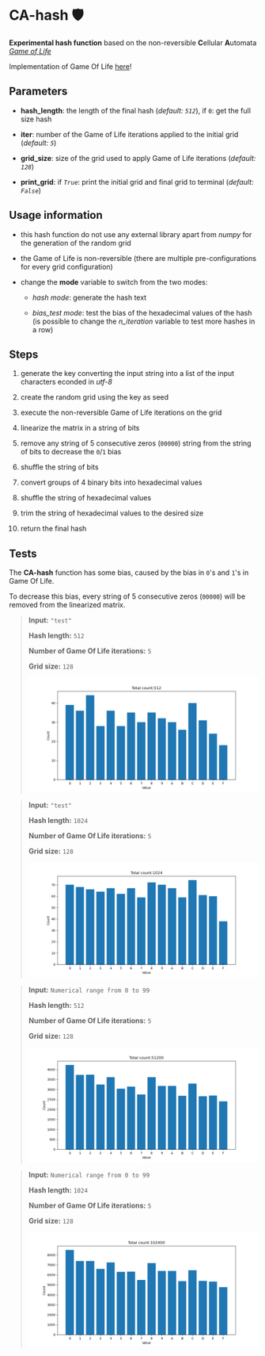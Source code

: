 # CA-hash 🛡️
**Experimental hash function** based on the non-reversible **C**ellular **A**utomata [*Game of Life*](https://en.wikipedia.org/wiki/Conway%27s_Game_of_Life)

Implementation of Game Of Life [here](https://github.com/antoniopelusi/game-of-life-CLI)!

## Parameters

- **hash_length**: the length of the final hash (*default: ```512```*), if ```0```: get the full size hash

- **iter**: number of the Game of Life iterations applied to the initial grid (*default: ```5```*)

- **grid_size**: size of the grid used to apply Game of Life iterations (*default: ```128```*)

- **print_grid**: if *```True```*: print the initial grid and final grid to terminal (*default: ```False```*)

## Usage information

- this hash function do not use any external library apart from *numpy* for the generation of the random grid

- the Game of Life is non-reversible (there are multiple 
pre-configurations for every grid configuration)

- change the **mode** variable to switch from the two modes:

    - *hash mode*: generate the hash text
    
    - *bias_test mode*: test the bias of the hexadecimal values of the hash (is possible to change the *n_iteration* variable to test more hashes in a row)

## Steps

1. generate the key converting the input string into a list of the input characters econded in *utf-8*

1. create the random grid using the key as seed

1. execute the non-reversible Game of Life iterations on the grid

1. linearize the matrix in a string of bits

1. remove any string of 5 consecutive zeros (```00000```) string from the string of bits to decrease the ```0```/```1``` bias

1. shuffle the string of bits

1. convert groups of 4 binary bits into hexadecimal values

1. shuffle the string of hexadecimal values

1. trim the string of hexadecimal values to the desired size

1. return the final hash

## Tests

The **CA-hash** function has some bias, caused by the bias in ```0```'s and ```1```'s in Game Of Life.

To decrease this bias, every string of 5 consecutive zeros (```00000```) will be removed from the linearized matrix.

>**Input:** ```"test"```
>
>**Hash length:** ```512```
>
>**Number of Game Of Life iterations:** ```5```
>
>**Grid size:** ```128```
>
>![](tests/test_512.png)

>**Input:** ```"test"```
>
>**Hash length:** ```1024```
>
>**Number of Game Of Life iterations:** ```5```
>
>**Grid size:** ```128```
>
>![](tests/test_1024.png)

>**Input:** ```Numerical range from 0 to 99```
>
>**Hash length:** ```512```
>
>**Number of Game Of Life iterations:** ```5```
>
>**Grid size:** ```128```
>
>![](tests/x100_512.png)

>**Input:** ```Numerical range from 0 to 99```
>
>**Hash length:** ```1024```
>
>**Number of Game Of Life iterations:** ```5```
>
>**Grid size:** ```128```
>
>![](tests/x100_1024.png)
